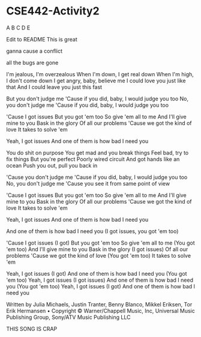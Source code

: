 
# CSE442-Activity2
A
B
C
D
E

Edit to README
This is great

ganna cause a conflict

all the bugs are gone


I'm jealous, I'm overzealous
When I'm down, I get real down
When I'm high, I don't come down
I get angry, baby, believe me
I could love you just like that
And I could leave you just this fast

But you don't judge me
'Cause if you did, baby, I would judge you too
No, you don't judge me
'Cause if you did, baby, I would judge you too

'Cause I got issues
But you got 'em too
So give 'em all to me
And I'll give mine to you
Bask in the glory
Of all our problems
'Cause we got the kind of love
It takes to solve 'em

Yeah, I got issues
And one of them is how bad I need you

You do shit on purpose
You get mad and you break things
Feel bad, try to fix things
But you're perfect
Poorly wired circuit
And got hands like an ocean
Push you out, pull you back in

'Cause you don't judge me
'Cause if you did, baby, I would judge you too
No, you don't judge me
'Cause you see it from same point of view

'Cause I got issues
But you got 'em too
So give 'em all to me
And I'll give mine to you
Bask in the glory
Of all our problems
'Cause we got the kind of love
It takes to solve 'em

Yeah, I got issues
And one of them is how bad I need you

And one of them is how bad I need you
(I got issues, you got 'em too)

'Cause I got issues
(I got)
But you got 'em too
So give 'em all to me
(You got 'em too)
And I'll give mine to you
Bask in the glory
(I got issues)
Of all our problems
'Cause we got the kind of love
(You got 'em too)
It takes to solve 'em

Yeah, I got issues (I got)
And one of them is how bad I need you (You got 'em too)
Yeah, I got issues (I got issues)
And one of them is how bad I need you (You got 'em too)
Yeah, I got issues (I got)
And one of them is how bad I need you

Written by Julia Michaels, Justin Tranter, Benny Blanco, Mikkel Eriksen, Tor Erik Hermansen • Copyright © Warner/Chappell Music, Inc, Universal Music Publishing Group, Sony/ATV Music Publishing LLC




THIS SONG IS CRAP


